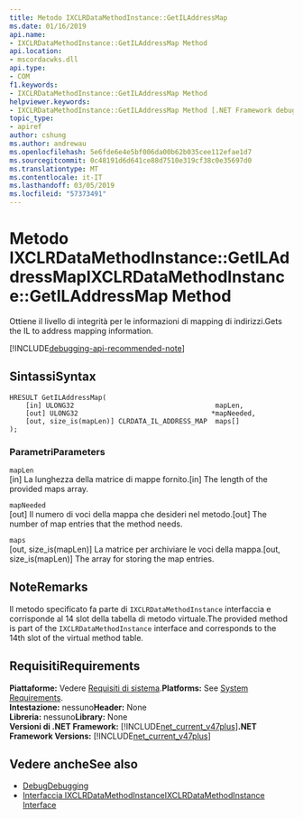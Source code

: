 ```yaml
---
title: Metodo IXCLRDataMethodInstance::GetILAddressMap
ms.date: 01/16/2019
api.name:
- IXCLRDataMethodInstance::GetILAddressMap Method
api.location:
- mscordacwks.dll
api.type:
- COM
f1.keywords:
- IXCLRDataMethodInstance::GetILAddressMap Method
helpviewer.keywords:
- IXCLRDataMethodInstance::GetILAddressMap Method [.NET Framework debugging]
topic_type:
- apiref
author: cshung
ms.author: andrewau
ms.openlocfilehash: 5e6fde6e4e5bf006da00b62b035cee112efae1d7
ms.sourcegitcommit: 0c48191d6d641ce88d7510e319cf38c0e35697d0
ms.translationtype: MT
ms.contentlocale: it-IT
ms.lasthandoff: 03/05/2019
ms.locfileid: "57373491"
---
```

# <a name="ixclrdatamethodinstancegetiladdressmap-method"></a><span data-ttu-id="35e7a-102">Metodo IXCLRDataMethodInstance::GetILAddressMap</span><span class="sxs-lookup"><span data-stu-id="35e7a-102">IXCLRDataMethodInstance::GetILAddressMap Method</span></span>

<span data-ttu-id="35e7a-103">Ottiene il livello di integrità per le informazioni di mapping di indirizzi.</span><span class="sxs-lookup"><span data-stu-id="35e7a-103">Gets the IL to address mapping information.</span></span>

[!INCLUDE[debugging-api-recommended-note](../../../../includes/debugging-api-recommended-note.md)]

## <a name="syntax"></a><span data-ttu-id="35e7a-104">Sintassi</span><span class="sxs-lookup"><span data-stu-id="35e7a-104">Syntax</span></span>

```
HRESULT GetILAddressMap(
    [in] ULONG32                                   mapLen,
    [out] ULONG32                                 *mapNeeded,
    [out, size_is(mapLen)] CLRDATA_IL_ADDRESS_MAP  maps[]
);
```

### <a name="parameters"></a><span data-ttu-id="35e7a-105">Parametri</span><span class="sxs-lookup"><span data-stu-id="35e7a-105">Parameters</span></span>

`mapLen`\
<span data-ttu-id="35e7a-106">[in] La lunghezza della matrice di mappe fornito.</span><span class="sxs-lookup"><span data-stu-id="35e7a-106">[in] The length of the provided maps array.</span></span>

`mapNeeded`\
<span data-ttu-id="35e7a-107">[out] Il numero di voci della mappa che desideri nel metodo.</span><span class="sxs-lookup"><span data-stu-id="35e7a-107">[out] The number of map entries that the method needs.</span></span>

`maps`\
<span data-ttu-id="35e7a-108">[out, size_is(mapLen)] La matrice per archiviare le voci della mappa.</span><span class="sxs-lookup"><span data-stu-id="35e7a-108">[out, size_is(mapLen)] The array for storing the map entries.</span></span>

## <a name="remarks"></a><span data-ttu-id="35e7a-109">Note</span><span class="sxs-lookup"><span data-stu-id="35e7a-109">Remarks</span></span>

<span data-ttu-id="35e7a-110">Il metodo specificato fa parte di `IXCLRDataMethodInstance` interfaccia e corrisponde al 14 slot della tabella di metodo virtuale.</span><span class="sxs-lookup"><span data-stu-id="35e7a-110">The provided method is part of the `IXCLRDataMethodInstance` interface and corresponds to the 14th slot of the virtual method table.</span></span>

## <a name="requirements"></a><span data-ttu-id="35e7a-111">Requisiti</span><span class="sxs-lookup"><span data-stu-id="35e7a-111">Requirements</span></span>

<span data-ttu-id="35e7a-112">**Piattaforme:** Vedere [Requisiti di sistema](../../../../docs/framework/get-started/system-requirements.md).</span><span class="sxs-lookup"><span data-stu-id="35e7a-112">**Platforms:** See [System Requirements](../../../../docs/framework/get-started/system-requirements.md).</span></span>  
<span data-ttu-id="35e7a-113">**Intestazione:** nessuno</span><span class="sxs-lookup"><span data-stu-id="35e7a-113">**Header:** None</span></span>  
<span data-ttu-id="35e7a-114">**Libreria:** nessuno</span><span class="sxs-lookup"><span data-stu-id="35e7a-114">**Library:** None</span></span>  
<span data-ttu-id="35e7a-115">**Versioni di .NET Framework:** [!INCLUDE[net_current_v47plus](../../../../includes/net-current-v47plus.md)]</span><span class="sxs-lookup"><span data-stu-id="35e7a-115">**.NET Framework Versions:** [!INCLUDE[net_current_v47plus](../../../../includes/net-current-v47plus.md)]</span></span>  

## <a name="see-also"></a><span data-ttu-id="35e7a-116">Vedere anche</span><span class="sxs-lookup"><span data-stu-id="35e7a-116">See also</span></span>

- [<span data-ttu-id="35e7a-117">Debug</span><span class="sxs-lookup"><span data-stu-id="35e7a-117">Debugging</span></span>](index.md)
- [<span data-ttu-id="35e7a-118">Interfaccia IXCLRDataMethodInstance</span><span class="sxs-lookup"><span data-stu-id="35e7a-118">IXCLRDataMethodInstance Interface</span></span>](ixclrdatamethodinstance-interface.md)
